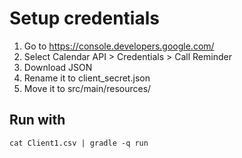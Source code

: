 Setup credentials
======

1. Go to https://console.developers.google.com/
2. Select Calendar API > Credentials > Call Reminder 
3. Download JSON
4. Rename it to client_secret.json
5. Move it to src/main/resources/
 
Run with
-----

    cat Client1.csv | gradle -q run
